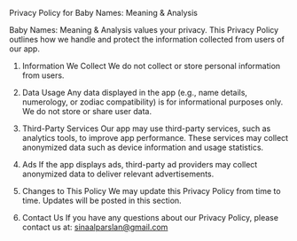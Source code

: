 Privacy Policy for Baby Names: Meaning & Analysis

Baby Names: Meaning & Analysis values your privacy. This Privacy Policy outlines how we handle and protect the information collected from users of our app.

1. Information We Collect
We do not collect or store personal information from users.

2. Data Usage
Any data displayed in the app (e.g., name details, numerology, or zodiac compatibility) is for informational purposes only. We do not store or share user data.

3. Third-Party Services
Our app may use third-party services, such as analytics tools, to improve app performance. These services may collect anonymized data such as device information and usage statistics.

4. Ads
If the app displays ads, third-party ad providers may collect anonymized data to deliver relevant advertisements.

5. Changes to This Policy
We may update this Privacy Policy from time to time. Updates will be posted in this section.

6. Contact Us
If you have any questions about our Privacy Policy, please contact us at:
sinaalparslan@gmail.com
